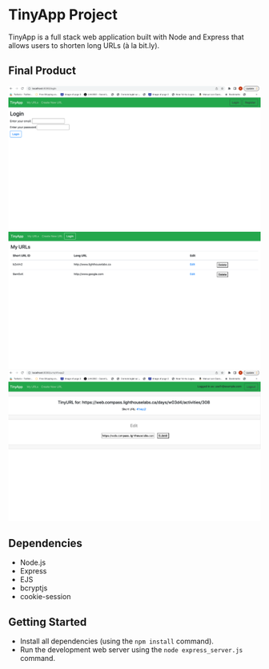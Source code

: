 
# TinyApp Project

TinyApp is a full stack web application built with Node and Express that allows users to shorten long URLs (à la bit.ly).

## Final Product

!["Screenshot of login page"](https://github.com/ashakyassin/Tiny-app/blob/main/docs/login_page.png)
!["Screenshot of Urls"](https://github.com/ashakyassin/Tiny-app/blob/main/docs/URLs_page.png)
!["Screenshot of New Urls page"](https://github.com/ashakyassin/Tiny-app/blob/main/docs/newURLs_page.png)

## Dependencies

- Node.js
- Express
- EJS
- bcryptjs
- cookie-session

## Getting Started

- Install all dependencies (using the `npm install` command).
- Run the development web server using the `node express_server.js` command.
